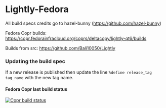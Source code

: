 # Lightly-Fedora

All build specs credits go to hazel-bunny (https://github.com/hazel-bunny)

Fedora Copr builds: <https://copr.fedorainfracloud.org/coprs/deltacopy/lightly-qt6/builds>

Builds from src: https://github.com/Bali10050/Lightly

### Updating the build spec

If a new release is published then update the line `%define release_tag tag_name` with the new tag name.

#### Fedora Copr last build status

[![Copr build status](https://copr.fedorainfracloud.org/coprs/deltacopy/lightly-qt6/package/lightly-qt6/status_image/last_build.png)](https://copr.fedorainfracloud.org/coprs/deltacopy/lightly-qt6/package/lightly-qt6/)
